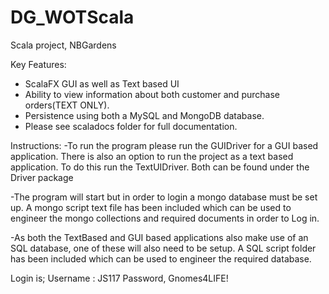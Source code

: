# DG_WOTScala
Scala project, NBGardens


Key Features:
- ScalaFX GUI as well as Text based UI
- Ability to view information about both customer and purchase orders(TEXT ONLY).
- Persistence using both a MySQL and MongoDB database.
- Please see scaladocs folder for full documentation.


Instructions:
-To run the program please run the GUIDriver for a GUI based application. There is also an option to run the project as a text based application. To do this run the TextUIDriver. Both can be found under the Driver package  

-The program will start but in order to login a mongo database must be set up. A mongo script text file has been included which can be used to engineer the mongo collections and required documents in order to Log in.

-As both the TextBased and GUI based applications also make use of an SQL database, one of these will also need to be setup. A SQL script folder has been included which can be used to engineer the required database.

Login is;
Username : JS117
Password, Gnomes4LIFE!

